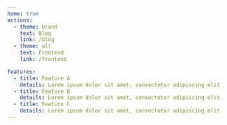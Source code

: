 ```yaml
---
home: true
actions:
  - theme: brand
    text: Blog
    link: /blog
  - theme: alt
    text: Frontend
    link: /frontend

features:
  - title: Feature A
    details: Lorem ipsum dolor sit amet, consectetur adipiscing elit
  - title: Feature B
    details: Lorem ipsum dolor sit amet, consectetur adipiscing elit
  - title: Feature C
    details: Lorem ipsum dolor sit amet, consectetur adipiscing elit
---
```

